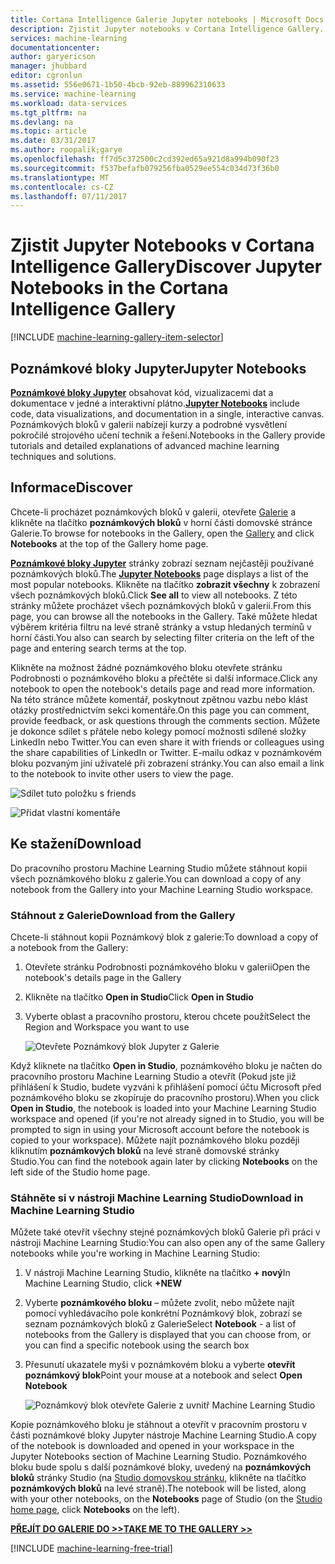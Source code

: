 ```yaml
---
title: Cortana Intelligence Galerie Jupyter notebooks | Microsoft Docs
description: Zjistit Jupyter notebooks v Cortana Intelligence Gallery.
services: machine-learning
documentationcenter: 
author: garyericson
manager: jhubbard
editor: cgronlun
ms.assetid: 556e0671-1b50-4bcb-92eb-889962310633
ms.service: machine-learning
ms.workload: data-services
ms.tgt_pltfrm: na
ms.devlang: na
ms.topic: article
ms.date: 03/31/2017
ms.author: roopalik;garye
ms.openlocfilehash: ff7d5c372500c2cd392ed65a921d8a994b090f23
ms.sourcegitcommit: f537befafb079256fba0529ee554c034d73f36b0
ms.translationtype: MT
ms.contentlocale: cs-CZ
ms.lasthandoff: 07/11/2017
---
```

# <a name="discover-jupyter-notebooks-in-the-cortana-intelligence-gallery"></a><span data-ttu-id="76328-103">Zjistit Jupyter Notebooks v Cortana Intelligence Gallery</span><span class="sxs-lookup"><span data-stu-id="76328-103">Discover Jupyter Notebooks in the Cortana Intelligence Gallery</span></span>
[!INCLUDE [machine-learning-gallery-item-selector](../../includes/machine-learning-gallery-item-selector.md)]

## <a name="jupyter-notebooks"></a><span data-ttu-id="76328-104">Poznámkové bloky Jupyter</span><span class="sxs-lookup"><span data-stu-id="76328-104">Jupyter Notebooks</span></span>
<span data-ttu-id="76328-105">**[Poznámkové bloky Jupyter](https://gallery.cortanaintelligence.com/notebooks)**  obsahovat kód, vizualizacemi dat a dokumentace v jedné a interaktivní plátno.</span><span class="sxs-lookup"><span data-stu-id="76328-105">**[Jupyter Notebooks](https://gallery.cortanaintelligence.com/notebooks)** include code, data visualizations, and documentation in a single, interactive canvas.</span></span>
<span data-ttu-id="76328-106">Poznámkových bloků v galerii nabízejí kurzy a podrobné vysvětlení pokročilé strojového učení technik a řešení.</span><span class="sxs-lookup"><span data-stu-id="76328-106">Notebooks in the Gallery provide tutorials and detailed explanations of advanced machine learning techniques and solutions.</span></span>

## <a name="discover"></a><span data-ttu-id="76328-107">Informace</span><span class="sxs-lookup"><span data-stu-id="76328-107">Discover</span></span>
  <span data-ttu-id="76328-108">Chcete-li procházet poznámkových bloků v galerii, otevřete [Galerie](http://gallery.cortanaintelligence.com) a klikněte na tlačítko **poznámkových bloků** v horní části domovské stránce Galerie.</span><span class="sxs-lookup"><span data-stu-id="76328-108">To browse for notebooks in the Gallery, open the [Gallery](http://gallery.cortanaintelligence.com) and click **Notebooks** at the top of the Gallery home page.</span></span>

 <span data-ttu-id="76328-109"> **[Poznámkové bloky Jupyter](https://gallery.cortanaintelligence.com/notebooks)**  stránky zobrazí seznam nejčastěji používané poznámkových bloků.</span><span class="sxs-lookup"><span data-stu-id="76328-109">The **[Jupyter Notebooks](https://gallery.cortanaintelligence.com/notebooks)** page displays a list of the most popular notebooks.</span></span>
<span data-ttu-id="76328-110">Klikněte na tlačítko **zobrazit všechny** k zobrazení všech poznámkových bloků.</span><span class="sxs-lookup"><span data-stu-id="76328-110">Click **See all** to view all notebooks.</span></span>
<span data-ttu-id="76328-111">Z této stránky můžete procházet všech poznámkových bloků v galerii.</span><span class="sxs-lookup"><span data-stu-id="76328-111">From this page, you can browse all the notebooks in the Gallery.</span></span> <span data-ttu-id="76328-112">Také můžete hledat výběrem kritéria filtru na levé straně stránky a vstup hledaných termínů v horní části.</span><span class="sxs-lookup"><span data-stu-id="76328-112">You also can search by selecting filter criteria on the left of the page and entering search terms at the top.</span></span>

 <span data-ttu-id="76328-113">Klikněte na možnost žádné poznámkového bloku otevřete stránku Podrobnosti o poznámkového bloku a přečtěte si další informace.</span><span class="sxs-lookup"><span data-stu-id="76328-113">Click any notebook to open the notebook's details page and read more information.</span></span> <span data-ttu-id="76328-114">Na této stránce můžete komentář, poskytnout zpětnou vazbu nebo klást otázky prostřednictvím sekci komentáře.</span><span class="sxs-lookup"><span data-stu-id="76328-114">On this page you can comment, provide feedback, or ask questions through the comments section.</span></span> <span data-ttu-id="76328-115">Můžete je dokonce sdílet s přátele nebo kolegy pomocí možnosti sdílené složky LinkedIn nebo Twitter.</span><span class="sxs-lookup"><span data-stu-id="76328-115">You can even share it with friends or colleagues using the share capabilities of LinkedIn or Twitter.</span></span> <span data-ttu-id="76328-116">E-mailu odkaz v poznámkovém bloku pozvaným jiní uživatelé při zobrazení stránky.</span><span class="sxs-lookup"><span data-stu-id="76328-116">You can also email a link to the notebook to invite other users to view the page.</span></span>

![Sdílet tuto položku s friends](media/machine-learning-gallery-how-to-use-contribute-publish/share-links.png)

![Přidat vlastní komentáře](media/machine-learning-gallery-how-to-use-contribute-publish/comments.png)

## <a name="download"></a><span data-ttu-id="76328-119">Ke stažení</span><span class="sxs-lookup"><span data-stu-id="76328-119">Download</span></span>
<span data-ttu-id="76328-120">Do pracovního prostoru Machine Learning Studio můžete stáhnout kopii všech poznámkového bloku z galerie.</span><span class="sxs-lookup"><span data-stu-id="76328-120">You can download a copy of any notebook from the Gallery into your Machine Learning Studio workspace.</span></span>

### <a name="download-from-the-gallery"></a><span data-ttu-id="76328-121">Stáhnout z Galerie</span><span class="sxs-lookup"><span data-stu-id="76328-121">Download from the Gallery</span></span>
<span data-ttu-id="76328-122">Chcete-li stáhnout kopii Poznámkový blok z galerie:</span><span class="sxs-lookup"><span data-stu-id="76328-122">To download a copy of a notebook from the Gallery:</span></span>

1. <span data-ttu-id="76328-123">Otevřete stránku Podrobnosti poznámkového bloku v galerii</span><span class="sxs-lookup"><span data-stu-id="76328-123">Open the notebook's details page in the Gallery</span></span>
2. <span data-ttu-id="76328-124">Klikněte na tlačítko **Open in Studio**</span><span class="sxs-lookup"><span data-stu-id="76328-124">Click **Open in Studio**</span></span>
3. <span data-ttu-id="76328-125">Vyberte oblast a pracovního prostoru, kterou chcete použít</span><span class="sxs-lookup"><span data-stu-id="76328-125">Select the Region and Workspace you want to use</span></span>
   
    ![Otevřete Poznámkový blok Jupyter z Galerie](media/machine-learning-gallery-jupyter-notebooks/open-notebook-from-gallery.png)

<span data-ttu-id="76328-127">Když kliknete na tlačítko **Open in Studio**, poznámkového bloku je načten do pracovního prostoru Machine Learning Studio a otevřít (Pokud jste již přihlášení k Studio, budete vyzváni k přihlášení pomocí účtu Microsoft před poznámkového bloku se zkopíruje do pracovního prostoru).</span><span class="sxs-lookup"><span data-stu-id="76328-127">When you click **Open in Studio**, the notebook is loaded into your Machine Learning Studio workspace and opened (if you're not already signed in to Studio, you will be prompted to sign in using your Microsoft account before the notebook is copied to your workspace).</span></span> <span data-ttu-id="76328-128">Můžete najít poznámkového bloku později kliknutím **poznámkových bloků** na levé straně domovské stránky Studio.</span><span class="sxs-lookup"><span data-stu-id="76328-128">You can find the notebook again later by clicking **Notebooks** on the left side of the Studio home page.</span></span>

### <a name="download-in-machine-learning-studio"></a><span data-ttu-id="76328-129">Stáhněte si v nástroji Machine Learning Studio</span><span class="sxs-lookup"><span data-stu-id="76328-129">Download in Machine Learning Studio</span></span>
<span data-ttu-id="76328-130">Můžete také otevřít všechny stejné poznámkových bloků Galerie při práci v nástroji Machine Learning Studio:</span><span class="sxs-lookup"><span data-stu-id="76328-130">You can also open any of the same Gallery notebooks while you're working in Machine Learning Studio:</span></span>

1. <span data-ttu-id="76328-131">V nástroji Machine Learning Studio, klikněte na tlačítko **+ nový**</span><span class="sxs-lookup"><span data-stu-id="76328-131">In Machine Learning Studio, click **+NEW**</span></span>
2. <span data-ttu-id="76328-132">Vyberte **poznámkového bloku** – můžete zvolit, nebo můžete najít pomocí vyhledávacího pole konkrétní Poznámkový blok, zobrazí se seznam poznámkových bloků z Galerie</span><span class="sxs-lookup"><span data-stu-id="76328-132">Select **Notebook** - a list of notebooks from the Gallery is displayed that you can choose from, or you can find a specific notebook using the search box</span></span>
3. <span data-ttu-id="76328-133">Přesunutí ukazatele myši v poznámkovém bloku a vyberte **otevřít poznámkový blok**</span><span class="sxs-lookup"><span data-stu-id="76328-133">Point your mouse at a notebook and select **Open Notebook**</span></span>
   
    ![Poznámkový blok otevřete Galerie z uvnitř Machine Learning Studio](media/machine-learning-gallery-jupyter-notebooks/open-notebook-from-studio.png)

<span data-ttu-id="76328-135">Kopie poznámkového bloku je stáhnout a otevřít v pracovním prostoru v části poznámkové bloky Jupyter nástroje Machine Learning Studio.</span><span class="sxs-lookup"><span data-stu-id="76328-135">A copy of the notebook is downloaded and opened in your workspace in the Jupyter Notebooks section of Machine Learning Studio.</span></span>
<span data-ttu-id="76328-136">Poznámkového bloku bude spolu s další poznámkové bloky, uvedený na **poznámkových bloků** stránky Studio (na [Studio domovskou stránku](https://studio.azureml.net/), klikněte na tlačítko **poznámkových bloků** na levé straně).</span><span class="sxs-lookup"><span data-stu-id="76328-136">The notebook will be listed, along with your other notebooks, on the **Notebooks** page of Studio (on the [Studio home page](https://studio.azureml.net/), click **Notebooks** on the left).</span></span>

<span data-ttu-id="76328-137">**[PŘEJÍT DO GALERIE DO >>](http://gallery.cortanaintelligence.com)**</span><span class="sxs-lookup"><span data-stu-id="76328-137">**[TAKE ME TO THE GALLERY >>](http://gallery.cortanaintelligence.com)**</span></span>

[!INCLUDE [machine-learning-free-trial](../../includes/machine-learning-free-trial.md)]

